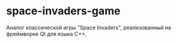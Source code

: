 # space-invaders-game
Аналог классической игры "Space Invaders", реализованный на фреймворке Qt для языка C++.
